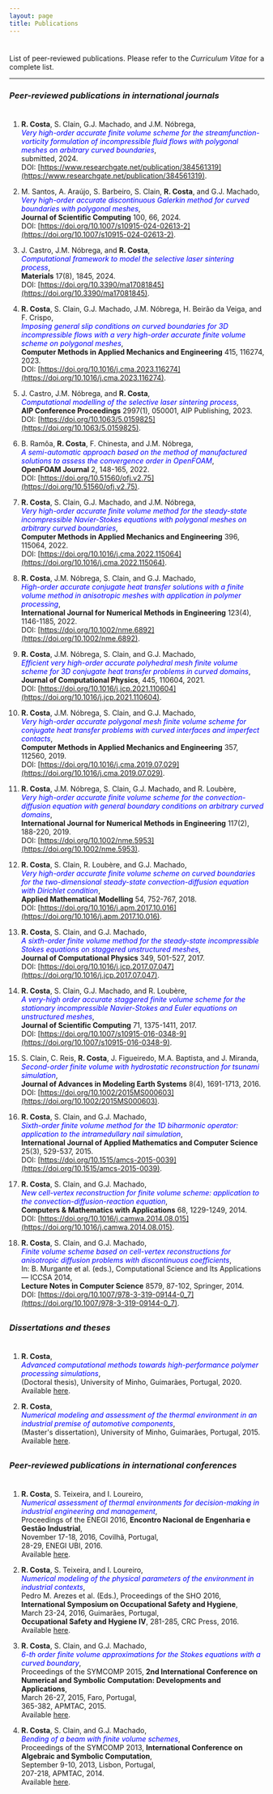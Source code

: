 ```yaml
---
layout: page
title: Publications
---
```


<p style="margin-bottom:1cm;"></p>

<div class="message">
  List of peer-reviewed publications. Please refer to the <i>Curriculum Vitae</i> for a complete list.
</div>

---

### _Peer-reviewed publications in international journals_

<p style="margin-bottom:1cm;"></p>

1. **R. Costa**, S. Clain, G.J. Machado, and J.M. Nóbrega,\
<span style="color:blue">_Very high-order accurate finite volume scheme for the streamfunction-vorticity formulation of incompressible fluid flows with polygonal meshes on arbitrary curved boundaries_</span>,\
submitted, 2024.\
DOI: [https://www.researchgate.net/publication/384561319](https://www.researchgate.net/publication/384561319).

1. M. Santos, A. Araújo, S. Barbeiro, S. Clain, **R. Costa**, and G.J. Machado,\
<span style="color:blue">_Very high-order accurate discontinuous Galerkin method for curved boundaries with polygonal meshes_</span>,\
**Journal of Scientific Computing** 100, 66, 2024.\
DOI: [https://doi.org/10.1007/s10915-024-02613-2](https://doi.org/10.1007/s10915-024-02613-2).

1. J. Castro, J.M. Nóbrega, and **R. Costa**,\
<span style="color:blue">_Computational framework to model the selective laser sintering process_</span>,\
**Materials** 17(8), 1845, 2024.\
DOI: [https://doi.org/10.3390/ma17081845](https://doi.org/10.3390/ma17081845).

1. **R. Costa**, S. Clain, G.J. Machado, J.M. Nóbrega, H. Beirão da Veiga, and F. Crispo,\
<span style="color:blue">_Imposing general slip conditions on curved boundaries for 3D incompressible flows with a very high-order accurate finite volume scheme on polygonal meshes_</span>,\
**Computer Methods in Applied Mechanics and Engineering** 415, 116274, 2023.\
DOI: [https://doi.org/10.1016/j.cma.2023.116274](https://doi.org/10.1016/j.cma.2023.116274).

1. J. Castro, J.M. Nóbrega, and **R. Costa**,\
<span style="color:blue">_Computational modelling of the selective laser sintering process_</span>,\
**AIP Conference Proceedings** 2997(1), 050001, AIP Publishing, 2023.\
DOI: [https://doi.org/10.1063/5.0159825](https://doi.org/10.1063/5.0159825).

1. B. Ramôa, **R. Costa**, F. Chinesta, and J.M. Nóbrega,\
<span style="color:blue">_A semi-automatic approach based on the method of manufactured solutions to assess the convergence order in OpenFOAM_</span>,\
**OpenFOAM Journal** 2, 148-165, 2022.\
DOI: [https://doi.org/10.51560/ofj.v2.75](https://doi.org/10.51560/ofj.v2.75).

1. **R. Costa**, S. Clain, G.J. Machado, and J.M. Nóbrega,\
<span style="color:blue">_Very high-order accurate finite volume method for the steady-state incompressible Navier-Stokes equations with polygonal meshes on arbitrary curved boundaries_</span>,\
**Computer Methods in Applied Mechanics and Engineering** 396, 115064, 2022.\
DOI: [https://doi.org/10.1016/j.cma.2022.115064](https://doi.org/10.1016/j.cma.2022.115064).

1. **R. Costa**, J.M. Nóbrega, S. Clain, and G.J. Machado,\
<span style="color:blue">_High-order accurate conjugate heat transfer solutions with a finite volume method in anisotropic meshes with application in polymer processing_</span>,\
**International Journal for Numerical Methods in Engineering** 123(4), 1146-1185, 2022.\
DOI: [https://doi.org/10.1002/nme.6892](https://doi.org/10.1002/nme.6892).

1. **R. Costa**, J.M. Nóbrega, S. Clain, and G.J. Machado,\
<span style="color:blue">_Efficient very high-order accurate polyhedral mesh finite volume scheme for 3D conjugate heat transfer problems in curved domains_</span>,\
**Journal of Computational Physics**, 445, 110604, 2021.\
DOI: [https://doi.org/10.1016/j.jcp.2021.110604](https://doi.org/10.1016/j.jcp.2021.110604).

1. **R. Costa**, J.M. Nóbrega, S. Clain, and G.J. Machado,\
<span style="color:blue">_Very high-order accurate polygonal mesh finite volume scheme for conjugate heat transfer problems with curved interfaces and imperfect contacts_</span>,\
**Computer Methods in Applied Mechanics and Engineering** 357, 112560, 2019.\
DOI: [https://doi.org/10.1016/j.cma.2019.07.029](https://doi.org/10.1016/j.cma.2019.07.029).

1. **R. Costa**, J.M. Nóbrega, S. Clain, G.J. Machado, and R. Loubère,\
<span style="color:blue">_Very high-order accurate finite volume scheme for the convection-diffusion equation with general boundary conditions on arbitrary curved domains_</span>,\
**International Journal for Numerical Methods in Engineering** 117(2), 188-220, 2019.\
DOI: [https://doi.org/10.1002/nme.5953](https://doi.org/10.1002/nme.5953).

1. **R. Costa**, S. Clain, R. Loubère, and G.J. Machado,\
<span style="color:blue">_Very high-order accurate finite volume scheme on curved boundaries for the two-dimensional steady-state convection-diffusion equation with Dirichlet condition_</span>,\
**Applied Mathematical Modelling** 54, 752-767, 2018.\
DOI: [https://doi.org/10.1016/j.apm.2017.10.016](https://doi.org/10.1016/j.apm.2017.10.016).

1. **R. Costa**, S. Clain, and G.J. Machado,\
<span style="color:blue">_A sixth-order finite volume method for the steady-state incompressible Stokes equations on staggered unstructured meshes_</span>,\
**Journal of Computational Physics** 349, 501-527, 2017.\
DOI: [https://doi.org/10.1016/j.jcp.2017.07.047](https://doi.org/10.1016/j.jcp.2017.07.047).

1. **R. Costa**, S. Clain, G.J. Machado, and R. Loubère,\
<span style="color:blue">_A very-high order accurate staggered finite volume scheme for the stationary incompressible Navier-Stokes and Euler equations on unstructured meshes_</span>,\
**Journal of Scientific Computing** 71, 1375-1411, 2017.\
DOI: [https://doi.org/10.1007/s10915-016-0348-9](https://doi.org/10.1007/s10915-016-0348-9).

1. S. Clain, C. Reis, **R. Costa**, J. Figueiredo, M.A. Baptista, and J. Miranda,\
<span style="color:blue">_Second-order finite volume with hydrostatic reconstruction for tsunami simulation_</span>,\
**Journal of Advances in Modeling Earth Systems** 8(4), 1691-1713, 2016.\
DOI: [https://doi.org/10.1002/2015MS000603](https://doi.org/10.1002/2015MS000603).

1. **R. Costa**, S. Clain, and G.J. Machado,\
<span style="color:blue">_Sixth-order finite volume method for the 1D biharmonic operator: application to the intramedullary nail simulation_</span>,\
**International Journal of Applied Mathematics and Computer Science** 25(3), 529-537, 2015.\
DOI: [https://doi.org/10.1515/amcs-2015-0039](https://doi.org/10.1515/amcs-2015-0039).

1. **R. Costa**, S. Clain, and G.J. Machado,\
<span style="color:blue">_New cell-vertex reconstruction for finite volume scheme: application to the convection-diffusion-reaction equation_</span>,\
**Computers & Mathematics with Applications** 68, 1229-1249, 2014.\
DOI: [https://doi.org/10.1016/j.camwa.2014.08.015](https://doi.org/10.1016/j.camwa.2014.08.015).

1. **R. Costa**, S. Clain, and G.J. Machado,\
<span style="color:blue">_Finite volume scheme based on cell-vertex reconstructions for anisotropic diffusion problems with discontinuous coefficients_</span>,\
In: B. Murgante et al. (eds.), Computational Science and Its Applications — ICCSA 2014,\
**Lecture Notes in Computer Science** 8579, 87-102, Springer, 2014.\
DOI: [https://doi.org/10.1007/978-3-319-09144-0_7](https://doi.org/10.1007/978-3-319-09144-0_7).

<p style="margin-bottom: 0.8cm;"></p>

### _Dissertations and theses_

<p style="margin-bottom:1cm;"></p>

1. **R. Costa**,\
<span style="color:blue">_Advanced computational methods towards high-performance polymer processing simulations_</span>,\
(Doctoral thesis), University of Minho, Guimarães, Portugal, 2020.\
Available [here](https://repositorium.sdum.uminho.pt/handle/1822/77102).

1. **R. Costa**,\
<span style="color:blue">_Numerical modeling and assessment of the thermal environment in an industrial premise of automotive components_</span>,\
(Master's dissertation), University of Minho, Guimarães, Portugal, 2015.\
Available [here](http://repositorium.sdum.uminho.pt/handle/1822/39251).

<p style="margin-bottom: 0.8cm;"></p>

### _Peer-reviewed publications in international conferences_

<p style="margin-bottom:1cm;"></p>

1. **R. Costa**, S. Teixeira, and I. Loureiro,\
<span style="color:blue">_Numerical assessment of thermal environments for decision-making in industrial engineering and management_</span>,\
Proceedings of the ENEGI 2016, **Encontro Nacional de Engenharia e Gestão Industrial**,\
November 17-18, 2016, Covilhã, Portugal,\
28-29, ENEGI UBI, 2016.\
Available [here](https://www.ubi.pt/Ficheiros/Paginas/684/Proceedings.pdf).

1. **R. Costa**, S. Teixeira, and I. Loureiro,\
<span style="color:blue">_Numerical modeling of the physical parameters of the environment in industrial contexts_</span>,\
Pedro M. Arezes et al. (Eds.), Proceedings of the SHO 2016, **International Symposium on Occupational Safety and Hygiene**,\
March 23-24, 2016, Guimarães, Portugal,\
**Occupational Safety and Hygiene IV**, 281-285, CRC Press, 2016.\
Available [here](http://doi.org/10.1201/B21172-56).

1. **R. Costa**, S. Clain, and G.J. Machado,\
<span style="color:blue">_6-th order finite volume approximations for the Stokes equations with a curved boundary_</span>,\
Proceedings of the SYMCOMP 2015, **2nd International Conference on Numerical and Symbolic Computation: Developments and Applications**,\
March 26-27, 2015, Faro, Portugal,\
365-382, APMTAC, 2015.\
Available [here](http://repositorium.sdum.uminho.pt/handle/1822/35092).

1. **R. Costa**, S. Clain, and G.J. Machado,\
<span style="color:blue">_Bending of a beam with finite volume schemes_</span>,\
Proceedings of the SYMCOMP 2013, **International Conference on Algebraic and Symbolic Computation**,\
September 9-10, 2013, Lisbon, Portugal,\
207-218, APMTAC, 2014.\
Available [here](http://repositorium.sdum.uminho.pt/handle/1822/27452).
